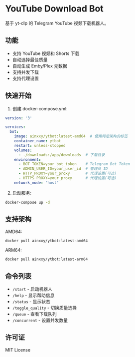 # YouTube Download Bot

基于 yt-dlp 的 Telegram YouTube 视频下载机器人。

## 功能

- 支持 YouTube 视频和 Shorts 下载
- 自动选择最佳质量
- 自动生成 Emby/Plex 元数据
- 支持并发下载
- 支持代理设置

## 快速开始

1. 创建 docker-compose.yml:

```yaml
version: '3'

services:
  bot:
    image: ainxxy/ytbot:latest-amd64  # 使用特定架构的标签
    container_name: ytbot
    restart: unless-stopped
    volumes:
      - ./downloads:/app/downloads  # 下载目录
    environment:
      - BOT_TOKEN=your_bot_token    # Telegram Bot Token
      - ADMIN_USER_ID=your_user_id  # 管理员 ID
      - HTTP_PROXY=your_proxy       # 代理设置(可选)
      - HTTPS_PROXY=your_proxy      # 代理设置(可选)
    network_mode: "host"
```

2. 启动服务:
```bash
docker-compose up -d
```

## 支持架构

AMD64:
```bash
docker pull ainxxy/ytbot:latest-amd64
```

ARM64:
```bash
docker pull ainxxy/ytbot:latest-arm64
```

## 命令列表

- `/start` - 启动机器人
- `/help` - 显示帮助信息
- `/status` - 显示状态
- `/toggle_quality` - 切换质量选择
- `/queue` - 查看下载队列
- `/concurrent` - 设置并发数量

## 许可证

MIT License